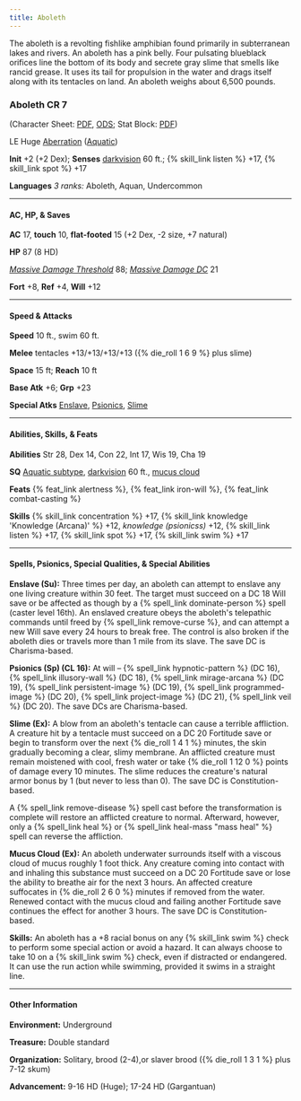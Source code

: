```yaml
---
title: Aboleth
---
```



The aboleth is a revolting fishlike amphibian found primarily in subterranean lakes and rivers. An aboleth has a pink belly. Four pulsating blueblack orifices line the bottom of its body and secrete gray slime that smells like rancid grease. It uses its tail for propulsion in the water and drags itself along with its tentacles on land. An aboleth weighs about 6,500 pounds.

<h3>Aboleth CR 7</h3>

(Character Sheet: <a href="{{ site.url }}/downloads/monsters/aboleth.pdf">PDF</a>, <a href="{{ site.url }}/downloads/monsters/aboleth.ods">ODS</a>; Stat Block: <a href="{{ site.url }}/downloads/monsters/aboleth-sb.pdf">PDF</a>)

LE Huge <a href="{{ site.url }}/monsters/additional-info/#aberration">Aberration</a> (<a href="{{ site.url }}/monsters/additional-info/#aquatic">Aquatic</a>)

**Init** +2 (+2 Dex); **Senses** <a href="{{ site.url }}/game-rules/adventuring-combat/abilities-conditions/#darkvision">darkvision</a> 60 ft.; {% skill_link listen %} +17, {% skill_link spot %} +17

**Languages** _3 ranks:_ Aboleth, Aquan, Undercommon

----

<h4>AC, HP, &amp; Saves</h4>

**AC** 17, **touch** 10, **flat-footed** 15 (+2 Dex, -2 size, +7 natural)

**HP** 87 (8 HD)

<a href="{{ site.url }}/game-rules/adventuring-combat/combat/#loss-of-hit-points">_Massive Damage Threshold_</a> 88; <a href="{{ site.url }}/game-rules/adventuring-combat/combat/#loss-of-hit-points">_Massive Damage DC_</a> 21

**Fort** +8, **Ref** +4, **Will** +12

----

<h4>Speed &amp; Attacks</h4>

**Speed** 10 ft., swim 60 ft.

**Melee** tentacles +13/+13/+13/+13 ({% die_roll 1 6 9 %} plus slime)

**Space** 15 ft; **Reach** 10 ft

**Base Atk** +6; **Grp** +23

**Special Atks** <a href="#enslave">Enslave</a>, <a href="#psionics">Psionics</a>, <a href="#slime">Slime</a>

----

<h4>Abilities, Skills, &amp; Feats</h4>

**Abilities** Str 28, Dex 14, Con 22, Int 17, Wis 19, Cha 19

**SQ** <a href="{{ site.url }}/monsters/additional-info/#aquatic">Aquatic subtype</a>, <a href="{{ site.url }}/game-rules/adventuring-combat/abilities-conditions/#darkvision">darkvision</a> 60 ft., <a href="#mucus-cloud">mucus cloud</a>

**Feats** {% feat_link alertness %}, {% feat_link iron-will %}, {% feat_link combat-casting %}

**Skills** {% skill_link concentration %} +17, {% skill_link knowledge 'Knowledge (Arcana)' %} +12, _knowledge (psionicss)_ +12, {% skill_link listen %} +17, {% skill_link spot %} +17, {% skill_link swim %} +17

----

<h4>Spells, Psionics, Special Qualities, &amp; Special Abilities</h4>

**Enslave (Su):** Three times per day, an aboleth can attempt to enslave any one living creature within 30 feet. The target must succeed on a DC 18 Will save or be affected as though by a {% spell_link dominate-person %} spell (caster level 16th). An enslaved creature obeys the aboleth's telepathic commands until freed by {% spell_link remove-curse %}, and can attempt a new Will save every 24 hours to break free. The control is also broken if the aboleth dies or travels more than 1 mile from its slave. The save DC is Charisma-based.

**Psionics (Sp) (CL 16):** At will &ndash; {% spell_link hypnotic-pattern %} (DC 16), {% spell_link illusory-wall %} (DC 18), {% spell_link mirage-arcana %} (DC 19), {% spell_link persistent-image %} (DC 19), {% spell_link programmed-image %} (DC 20), {% spell_link project-image %} (DC 21), {% spell_link veil %} (DC 20). The save DCs are Charisma-based.

**Slime (Ex):** A blow from an aboleth's tentacle can cause a terrible affliction. A creature hit by a tentacle must succeed on a DC 20 Fortitude save or begin to transform over the next {% die_roll 1 4 1 %} minutes, the skin gradually becoming a clear, slimy membrane. An afflicted creature must remain moistened with cool, fresh water or take {% die_roll 1 12 0 %} points of damage every 10 minutes. The slime reduces the creature's natural armor bonus by 1 (but never to less than 0). The save DC is Constitution-based.

A {% spell_link remove-disease %} spell cast before the transformation is complete will restore an afflicted creature to normal. Afterward, however, only a {% spell_link heal %} or {% spell_link heal-mass "mass heal" %} spell can reverse the affliction.

**Mucus Cloud (Ex):** An aboleth underwater surrounds itself with a viscous cloud of mucus roughly 1 foot thick. Any creature coming into contact with and inhaling this substance must succeed on a DC 20 Fortitude save or lose the ability to breathe air for the next 3 hours. An affected creature suffocates in {% die_roll 2 6 0 %} minutes if removed from the water. Renewed contact with the mucus cloud and failing another Fortitude save continues the effect for another 3 hours. The save DC is Constitution-based.

**Skills:** An aboleth has a +8 racial bonus on any {% skill_link swim %} check to perform some special action or avoid a hazard. It can always choose to take 10 on a {% skill_link swim %} check, even if distracted or endangered. It can use the run action while swimming, provided it swims in a straight line.

----

<h4>Other Information</h4>

**Environment:** Underground

**Treasure:** Double standard

**Organization:** Solitary, brood (2-4),or slaver brood ({% die_roll 1 3 1 %} plus 7-12 skum)

**Advancement:** 9-16 HD (Huge); 17-24 HD (Gargantuan)

